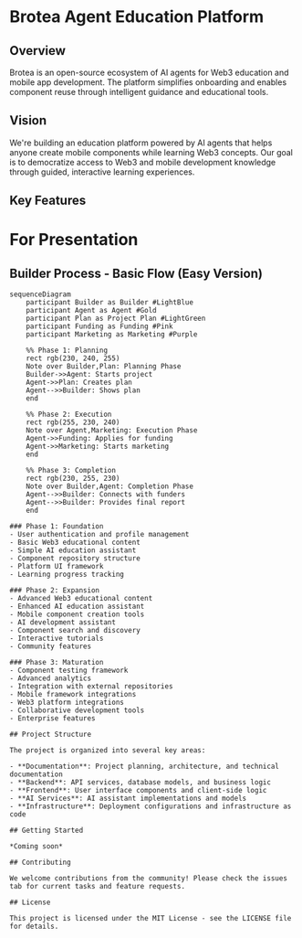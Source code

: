 # Brotea Agent Education Platform

## Overview

Brotea is an open-source ecosystem of AI agents for Web3 education and mobile app development. The platform simplifies onboarding and enables component reuse through intelligent guidance and educational tools.

## Vision

We're building an education platform powered by AI agents that helps anyone create mobile components while learning Web3 concepts. Our goal is to democratize access to Web3 and mobile development knowledge through guided, interactive learning experiences.

## Key Features

# For Presentation
## Builder Process - Basic Flow (Easy Version)

```mermaid
sequenceDiagram
    participant Builder as Builder #LightBlue
    participant Agent as Agent #Gold
    participant Plan as Project Plan #LightGreen
    participant Funding as Funding #Pink
    participant Marketing as Marketing #Purple
    
    %% Phase 1: Planning
    rect rgb(230, 240, 255)
    Note over Builder,Plan: Planning Phase
    Builder->>Agent: Starts project
    Agent->>Plan: Creates plan
    Agent-->>Builder: Shows plan
    end
    
    %% Phase 2: Execution
    rect rgb(255, 230, 240)
    Note over Agent,Marketing: Execution Phase
    Agent->>Funding: Applies for funding
    Agent->>Marketing: Starts marketing
    end
    
    %% Phase 3: Completion
    rect rgb(230, 255, 230)
    Note over Builder,Agent: Completion Phase
    Agent-->>Builder: Connects with funders
    Agent-->>Builder: Provides final report
    end

### Phase 1: Foundation
- User authentication and profile management
- Basic Web3 educational content
- Simple AI education assistant
- Component repository structure
- Platform UI framework
- Learning progress tracking

### Phase 2: Expansion
- Advanced Web3 educational content
- Enhanced AI education assistant
- Mobile component creation tools
- AI development assistant
- Component search and discovery
- Interactive tutorials
- Community features

### Phase 3: Maturation
- Component testing framework
- Advanced analytics
- Integration with external repositories
- Mobile framework integrations
- Web3 platform integrations
- Collaborative development tools
- Enterprise features

## Project Structure

The project is organized into several key areas:

- **Documentation**: Project planning, architecture, and technical documentation
- **Backend**: API services, database models, and business logic
- **Frontend**: User interface components and client-side logic
- **AI Services**: AI assistant implementations and models
- **Infrastructure**: Deployment configurations and infrastructure as code

## Getting Started

*Coming soon*

## Contributing

We welcome contributions from the community! Please check the issues tab for current tasks and feature requests.

## License

This project is licensed under the MIT License - see the LICENSE file for details.
